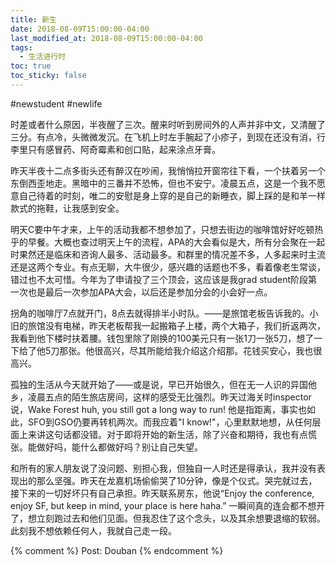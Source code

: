 ```yaml
---
title: 新生
date: 2018-08-09T15:00:00-04:00
last_modified_at: 2018-08-09T15:00:00-04:00
tags:
  - 生活进行时
toc: true
toc_sticky: false
---
```


#newstudent #newlife

<!--more-->

时差或者什么原因，半夜醒了三次。醒来时听到房间外的人声并非中文，又清醒了三分。有点冷，头微微发沉。在飞机上时左手腕起了小疹子，到现在还没有消，行李里只有感冒药、阿奇霉素和创口贴，起来涂点牙膏。

昨天半夜十二点多街头还有醉汉在吵闹，我悄悄拉开窗帘往下看，一个扶着另一个东倒西歪地走。黑暗中的三番并不恐怖，但也不安宁。凌晨五点，这是一个我不愿意自己待着的时刻，唯二的安慰是身上穿的是自己的新睡衣，脚上踩的是和羊一样款式的拖鞋，让我感到安全。

明天C要中午才来，上午的活动我都不想参加了，只想去街边的咖啡馆好好吃顿热乎的早餐。大概也查过明天上午的流程，APA的大会看似是大，所有分会聚在一起时果然还是临床和咨询人最多、活动最多。和群里的情况差不多，人多起来时主流还是这两个专业。有点无聊，大牛很少，感兴趣的话题也不多，看着像老生常谈，错过也不太可惜。今年为了申请投了三个顶会，这应该是我grad student阶段第一次也是最后一次参加APA大会，以后还是参加分会的小会好一点。

拐角的咖啡厅7点就开门，8点去就得排半小时队。——是旅馆老板告诉我的。小旧的旅馆没有电梯，昨天老板帮我一起搬箱子上楼，两个大箱子，我们折返两次，我看到他下楼时扶着腰。钱包里除了刚换的100美元只有一张1刀一张5刀，想了一下给了他5刀那张。他很高兴，尽其所能给我介绍这介绍那。花钱买安心，我也很高兴。

孤独的生活从今天就开始了——或是说，早已开始很久，但在无一人识的异国他乡，凌晨五点的陌生旅店房间，这样的感受无比强烈。昨天过海关时inspector说，Wake Forest huh, you still got a long way to run! 他是指距离，事实也如此，SFO到GSO仍要再转机两次。而我应着"I know!"，心里默默地想，从任何层面上来讲这句话都没错。对于即将开始的新生活，除了兴奋和期待，我也有点慌张。能做好吗，能什么都做好吗？别让自己失望。

和所有的家人朋友说了没问题、别担心我，但独自一人时还是得承认，我并没有表现出的那么坚强。昨天在龙嘉机场偷偷哭了10分钟，像是个仪式。哭完就过去，接下来的一切好坏只有自己承担。昨天联系房东，他说“Enjoy the conference, enjoy SF, but keep in mind, your place is here haha.” 一瞬间真的连会都不想开了，想立刻跑过去和他们见面。但我忍住了这个念头，以及其余想要退缩的软弱。此刻我不想依赖任何人，我就自己走一段。

{% comment %}
Post: Douban
{% endcomment %}
